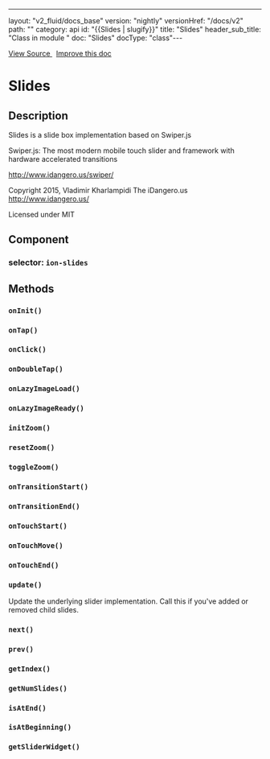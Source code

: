 ---
layout: "v2_fluid/docs_base"
version: "nightly"
versionHref: "/docs/v2"
path: ""
category: api
id: "{{Slides | slugify}}"
title: "Slides"
header_sub_title: "Class in module "
doc: "Slides"
docType: "class"---




<div class="improve-docs">
  <a href='http://github.com/driftyco/ionic2/tree/master/ionic/components/slides/slides.ts#L12'>
    View Source
  </a>
  &nbsp;
  <a href='http://github.com/driftyco/ionic2/edit/master/ionic/components/slides/slides.ts#L12'>
    Improve this doc
  </a>

</div>




<h1 class="api-title">


Slides






</h1>






<h2>Description</h2>

<p>Slides is a slide box implementation based on Swiper.js</p>
<p>Swiper.js:
The most modern mobile touch slider and framework with hardware accelerated transitions</p>
<p><a href="http://www.idangero.us/swiper/">http://www.idangero.us/swiper/</a></p>
<p>Copyright 2015, Vladimir Kharlampidi
The iDangero.us
<a href="http://www.idangero.us/">http://www.idangero.us/</a></p>
<p>Licensed under MIT</p>


<h2>Component</h2>
<h3>selector: <code>ion-slides</code></h3>





<h2>Methods</h2>

<div id="onInit"></div>

<h3>
<code>onInit()</code>

</h3>












<div id="onTap"></div>

<h3>
<code>onTap()</code>

</h3>












<div id="onClick"></div>

<h3>
<code>onClick()</code>

</h3>












<div id="onDoubleTap"></div>

<h3>
<code>onDoubleTap()</code>

</h3>












<div id="onLazyImageLoad"></div>

<h3>
<code>onLazyImageLoad()</code>

</h3>












<div id="onLazyImageReady"></div>

<h3>
<code>onLazyImageReady()</code>

</h3>












<div id="initZoom"></div>

<h3>
<code>initZoom()</code>

</h3>












<div id="resetZoom"></div>

<h3>
<code>resetZoom()</code>

</h3>












<div id="toggleZoom"></div>

<h3>
<code>toggleZoom()</code>

</h3>












<div id="onTransitionStart"></div>

<h3>
<code>onTransitionStart()</code>

</h3>












<div id="onTransitionEnd"></div>

<h3>
<code>onTransitionEnd()</code>

</h3>












<div id="onTouchStart"></div>

<h3>
<code>onTouchStart()</code>

</h3>












<div id="onTouchMove"></div>

<h3>
<code>onTouchMove()</code>

</h3>












<div id="onTouchEnd"></div>

<h3>
<code>onTouchEnd()</code>

</h3>












<div id="update"></div>

<h3>
<code>update()</code>

</h3>

Update the underlying slider implementation. Call this if you've added or removed
child slides.











<div id="next"></div>

<h3>
<code>next()</code>

</h3>












<div id="prev"></div>

<h3>
<code>prev()</code>

</h3>












<div id="getIndex"></div>

<h3>
<code>getIndex()</code>

</h3>












<div id="getNumSlides"></div>

<h3>
<code>getNumSlides()</code>

</h3>












<div id="isAtEnd"></div>

<h3>
<code>isAtEnd()</code>

</h3>












<div id="isAtBeginning"></div>

<h3>
<code>isAtBeginning()</code>

</h3>












<div id="getSliderWidget"></div>

<h3>
<code>getSliderWidget()</code>

</h3>










<!-- end content block -->


<!-- end body block -->

